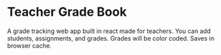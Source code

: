 # Teacher Grade Book

A grade tracking web app built in react made for teachers. You can add students, assignments, and grades. Grades will be color coded. Saves in browser cache.